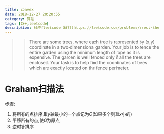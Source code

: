 ```yaml
---
title: convex
date: 2018-12-27 20:20:55
category: 算法
tags: [C++,leetcode]
description: 对应[leetcode 587](https://leetcode.com/problems/erect-the-fence/)
---
```


>>There are some trees, where each tree is represented by (x,y) coordinate in a two-dimensional garden. Your job is to fence the entire garden using the minimum length of rope as it is expensive. The garden is well fenced only if all the trees are enclosed. Your task is to help find the coordinates of trees which are exactly located on the fence perimeter.
# Graham扫描法
步骤:
1. 将所有的点排序,取$y$轴最小的一个点记为$O$(如果多个则取$x$小的)
2. 平移所有的点,使$O$为原点
3. 逆时针排序